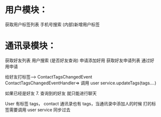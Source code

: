 # 用户模块：

获取用户标签列表
手机号搜索
(内部)新增用户标签

# 通讯录模块：

获取好友列表
用户搜索 (是否好友查询)
申请添加好用
获取好友申请列表
通过好用申请

给好友打标签--> ContactTagsChangedEvent
ContactTagsChangedEventHandler=> 调用 user service.updateTags(tags....)

如果已经是好友 7. 查询到的好友 就只能进行聊天

User 有标签 tags， contact 通讯录也有 tags，当通讯录中添加人的时候 打的标签需要调用 user service 同步过去

